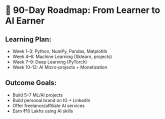 # 🚀 90-Day Roadmap: From Learner to AI Earner

## Learning Plan:
- Week 1–3: Python, NumPy, Pandas, Matplotlib
- Week 4–6: Machine Learning (Sklearn, projects)
- Week 7–9: Deep Learning (PyTorch)
- Week 10–12: AI Micro-projects + Monetization

## Outcome Goals:
- Build 5–7 ML/AI projects
- Build personal brand on IG + LinkedIn
- Offer freelance/affiliate AI services
- Earn ₹10 Lakhs using AI skills
